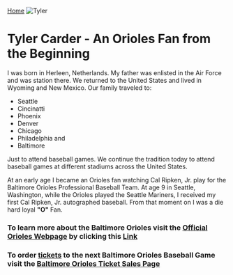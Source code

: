 [Home](https://tylercarder05.github.io)
![Tyler](https://scontent-nrt1-1.xx.fbcdn.net/v/t1.0-9/13327360_1545802965728946_11647624485108813_n.jpg?oh=6aa2cf55c162aa69653d584ab01ac7da&oe=5B1B72B8)
# Tyler Carder - An Orioles Fan from the Beginning

I was born in Herleen, Netherlands.  My father was enlisted in the Air Force and was station there.  We returned to the United States and lived in Wyoming and New Mexico.  Our family traveled to: 
* Seattle 
* Cincinatti 
* Phoenix 
* Denver 
* Chicago 
* Philadelphia and 
* Baltimore 

Just to attend baseball games.  We continue the tradition today to attend baseball games at different stadiums across the United States. 

At an early age I became an Orioles fan watching Cal Ripken, Jr. play for the Baltimore Orioles Professional Baseball Team.  At age 9 in Seattle, Washington, while the Orioles played the Seattle Mariners, I received my first Cal Ripken, Jr. autographed baseball.  From that moment on I was a die hard loyal **"O"** Fan.   

### To learn more about the Baltimore Orioles visit the [Official Orioles Webpage](https://www.mlb.com/orioles) by clicking this [Link](https://www.mlb.com/orioles)

### To order [tickets](https://www.viagogo.com/ww/Sports-Tickets/MLB/MLB-Regular-Season/Baltimore-Orioles-Tickets?AffiliateID=49&adposition=1t1&PCID=PSROWGOOSPOBALTIBA6FC23B5-000000&AdID=242807031562&MetroRegionID=&psc=&psc=&ps=&ps=&ps_p=0&ps_c=833478232&ps_ag=41413354263&ps_tg=kwd-295125001439&ps_ad=242807031562&ps_adp=1t1&ps_fi=&ps_fi=&ps_li=&ps_li=&ps_lp=1009666&ps_n=g&ps_d=c&gclid=EAIaIQobChMIg-z88-i42QIV0AMqCh3PTADTEAAYASAAEgIp7vD_BwE) to the next Baltimore Orioles Baseball Game visit the [Baltimore Orioles Ticket Sales Page](https://www.viagogo.com/ww/Sports-Tickets/MLB/MLB-Regular-Season/Baltimore-Orioles-Tickets?AffiliateID=49&adposition=1t1&PCID=PSROWGOOSPOBALTIBA6FC23B5-000000&AdID=242807031562&MetroRegionID=&psc=&psc=&ps=&ps=&ps_p=0&ps_c=833478232&ps_ag=41413354263&ps_tg=kwd-295125001439&ps_ad=242807031562&ps_adp=1t1&ps_fi=&ps_fi=&ps_li=&ps_li=&ps_lp=1009666&ps_n=g&ps_d=c&gclid=EAIaIQobChMIg-z88-i42QIV0AMqCh3PTADTEAAYASAAEgIp7vD_BwE)
